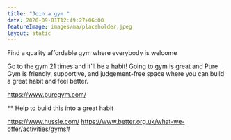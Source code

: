 ```yaml
---
title: "Join a gym "
date: 2020-09-01T12:49:27+06:00
featureImage: images/ma/placeholder.jpeg
layout: static
---
```


Find a quality affordable gym where everybody is welcome

Go to the gym 21 times and it'll be a habit! Going to gym is great and Pure Gym is friendly, supportive, and judgement-free space where you can build a great habit and feel better. 



https://www.puregym.com/

** Help to build this into a great habit

https://www.hussle.com/
https://www.better.org.uk/what-we-offer/activities/gyms#






